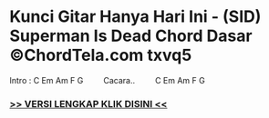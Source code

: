 
 # Kunci Gitar Hanya Hari Ini - (SID) Superman Is Dead Chord Dasar ©ChordTela.com txvq5


Intro : C Em Am F G         Cacara..         C Em Am F G

###  <a href="https://shortlighzx.web.app?sq=Kunci Gitar Hanya Hari Ini - (SID) Superman Is Dead Chord Dasar ©ChordTela.com"> >> VERSI LENGKAP KLIK DISINI << </a>
